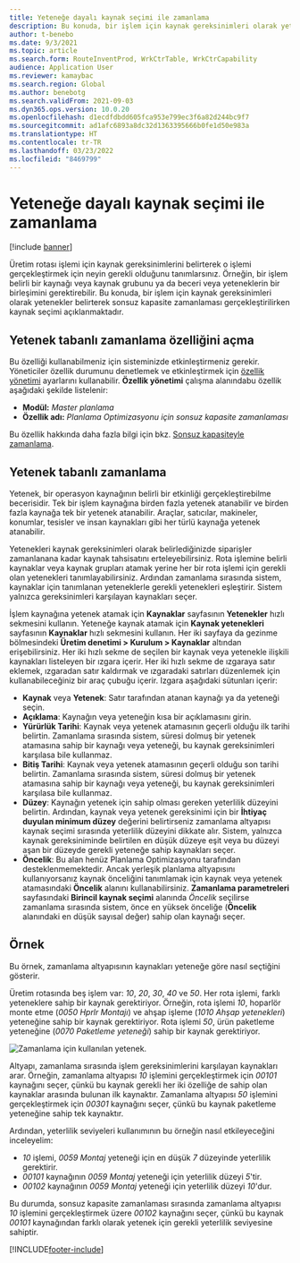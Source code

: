 ```yaml
---
title: Yeteneğe dayalı kaynak seçimi ile zamanlama
description: Bu konuda, bir işlem için kaynak gereksinimleri olarak yetenekler belirterek sonsuz kapasite zamanlaması gerçekleştirilirken kaynak seçimi açıklanmaktadır.
author: t-benebo
ms.date: 9/3/2021
ms.topic: article
ms.search.form: RouteInventProd, WrkCtrTable, WrkCtrCapability
audience: Application User
ms.reviewer: kamaybac
ms.search.region: Global
ms.author: benebotg
ms.search.validFrom: 2021-09-03
ms.dyn365.ops.version: 10.0.20
ms.openlocfilehash: d1ecdfdbdd605fca953e799ec3f6a82d244bc9f7
ms.sourcegitcommit: ad1afc6893a8dc32d1363395666b0fe1d50e983a
ms.translationtype: HT
ms.contentlocale: tr-TR
ms.lasthandoff: 03/23/2022
ms.locfileid: "8469799"
---
```

# <a name="scheduling-with-resource-selection-based-on-capability"></a>Yeteneğe dayalı kaynak seçimi ile zamanlama

[!include [banner](../../includes/banner.md)]

Üretim rotası işlemi için kaynak gereksinimlerini belirterek o işlemi gerçekleştirmek için neyin gerekli olduğunu tanımlarsınız. Örneğin, bir işlem belirli bir kaynağı veya kaynak grubunu ya da beceri veya yeteneklerin bir birleşimini gerektirebilir. Bu konuda, bir işlem için kaynak gereksinimleri olarak yetenekler belirterek sonsuz kapasite zamanlaması gerçekleştirilirken kaynak seçimi açıklanmaktadır.

## <a name="turn-on-the-capability-based-scheduling-feature"></a>Yetenek tabanlı zamanlama özelliğini açma

Bu özelliği kullanabilmeniz için sisteminizde etkinleştirmeniz gerekir. Yöneticiler özellik durumunu denetlemek ve etkinleştirmek için [özellik yönetimi](../../../fin-ops-core/fin-ops/get-started/feature-management/feature-management-overview.md) ayarlarını kullanabilir. **Özellik yönetimi** çalışma alanındabu özellik aşağıdaki şekilde listelenir:

- **Modül:** *Master planlama*
- **Özellik adı:** *Planlama Optimizasyonu için sonsuz kapasite zamanlaması*

Bu özellik hakkında daha fazla bilgi için bkz. [Sonsuz kapasiteyle zamanlama](infinite-capacity-planning.md).

## <a name="capability-based-scheduling"></a>Yetenek tabanlı zamanlama

Yetenek, bir operasyon kaynağının belirli bir etkinliği gerçekleştirebilme becerisidir. Tek bir işlem kaynağına birden fazla yetenek atanabilir ve birden fazla kaynağa tek bir yetenek atanabilir. Araçlar, satıcılar, makineler, konumlar, tesisler ve insan kaynakları gibi her türlü kaynağa yetenek atanabilir.

Yetenekleri kaynak gereksinimleri olarak belirlediğinizde siparişler zamanlanana kadar kaynak tahsisatını erteleyebilirsiniz. Rota işlemine belirli kaynaklar veya kaynak grupları atamak yerine her bir rota işlemi için gerekli olan yetenekleri tanımlayabilirsiniz. Ardından zamanlama sırasında sistem, kaynaklar için tanımlanan yeteneklerle gerekli yetenekleri eşleştirir. Sistem yalnızca gereksinimleri karşılayan kaynakları seçer.

İşlem kaynağına yetenek atamak için **Kaynaklar** sayfasının **Yetenekler** hızlı sekmesini kullanın. Yeteneğe kaynak atamak için **Kaynak yetenekleri** sayfasının **Kaynaklar** hızlı sekmesini kullanın. Her iki sayfaya da gezinme bölmesindeki **Üretim denetimi \> Kurulum \> Kaynaklar** altından erişebilirsiniz. Her iki hızlı sekme de seçilen bir kaynak veya yetenekle ilişkili kaynakları listeleyen bir ızgara içerir. Her iki hızlı sekme de ızgaraya satır eklemek, ızgaradan satır kaldırmak ve ızgaradaki satırları düzenlemek için kullanabileceğiniz bir araç çubuğu içerir. Izgara aşağıdaki sütunları içerir:

- **Kaynak** veya **Yetenek**: Satır tarafından atanan kaynağı ya da yeteneği seçin.
- **Açıklama**: Kaynağın veya yeteneğin kısa bir açıklamasını girin.
- **Yürürlük Tarihi**: Kaynak veya yetenek atamasının geçerli olduğu ilk tarihi belirtin. Zamanlama sırasında sistem, süresi dolmuş bir yetenek atamasına sahip bir kaynağı veya yeteneği, bu kaynak gereksinimleri karşılasa bile kullanmaz.
- **Bitiş Tarihi**: Kaynak veya yetenek atamasının geçerli olduğu son tarihi belirtin. Zamanlama sırasında sistem, süresi dolmuş bir yetenek atamasına sahip bir kaynağı veya yeteneği, bu kaynak gereksinimleri karşılasa bile kullanmaz.
- **Düzey**: Kaynağın yetenek için sahip olması gereken yeterlilik düzeyini belirtin. Ardından, kaynak veya yetenek gereksinimi için bir **İhtiyaç duyulan minimum düzey** değerini belirtirseniz zamanlama altyapısı kaynak seçimi sırasında yeterlilik düzeyini dikkate alır. Sistem, yalnızca kaynak gereksiniminde belirtilen en düşük düzeye eşit veya bu düzeyi aşan bir düzeyde gerekli yeteneğe sahip kaynakları seçer.
- **Öncelik**: Bu alan henüz Planlama Optimizasyonu tarafından desteklenmemektedir. Ancak yerleşik planlama altyapısını kullanıyorsanız kaynak önceliğini tanımlamak için kaynak veya yetenek atamasındaki **Öncelik** alanını kullanabilirsiniz. **Zamanlama parametreleri** sayfasındaki **Birincil kaynak seçimi** alanında *Öncelik* seçilirse zamanlama sırasında sistem, önce en yüksek önceliğe (**Öncelik** alanındaki en düşük sayısal değer) sahip olan kaynağı seçer.

## <a name="example"></a>Örnek

Bu örnek, zamanlama altyapısının kaynakları yeteneğe göre nasıl seçtiğini gösterir.

Üretim rotasında beş işlem var: *10*, *20*, *30*, *40* ve *50*. Her rota işlemi, farklı yeteneklere sahip bir kaynak gerektiriyor. Örneğin, rota işlemi *10*, hoparlör monte etme (*0050 Hprlr Montajı*) ve ahşap işleme (*1010 Ahşap yetenekleri*) yeteneğine sahip bir kaynak gerektiriyor. Rota işlemi *50*, ürün paketleme yeteneğine (*0070 Paketleme yeteneği*) sahip bir kaynak gerektiriyor.

![Zamanlama için kullanılan yetenek.](media/capability-based-scheduling.png "Zamanlama için kullanılan yetenek.")

Altyapı, zamanlama sırasında işlem gereksinimlerini karşılayan kaynakları arar. Örneğin, zamanlama altyapısı *10* işlemini gerçekleştirmek için *00101* kaynağını seçer, çünkü bu kaynak gerekli her iki özelliğe de sahip olan kaynaklar arasında bulunan ilk kaynaktır. Zamanlama altyapısı *50* işlemini gerçekleştirmek için *00301* kaynağını seçer, çünkü bu kaynak paketleme yeteneğine sahip tek kaynaktır.

Ardından, yeterlilik seviyeleri kullanımının bu örneğin nasıl etkileyeceğini inceleyelim:

- *10* işlemi, *0059 Montaj* yeteneği için en düşük *7* düzeyinde yeterlilik gerektirir.
- *00101* kaynağının *0059 Montaj* yeteneği için yeterlilik düzeyi *5*'tir.
- *00102* kaynağının *0059 Montaj* yeteneği için yeterlilik düzeyi *10*'dur.

Bu durumda, sonsuz kapasite zamanlaması sırasında zamanlama altyapısı *10* işlemini gerçekleştirmek üzere *00102* kaynağını seçer, çünkü bu kaynak *00101* kaynağından farklı olarak yetenek için gerekli yeterlilik seviyesine sahiptir.

[!INCLUDE[footer-include](../../../includes/footer-banner.md)]
